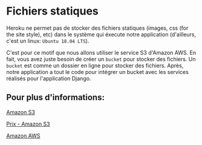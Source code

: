 # Fichiers statiques

Heroku ne permet pas de stocker des fichiers statiques (images, css (for the site style), etc) dans 
le système qui éxecute notre application (d'ailleurs, c'est un linux: ``Ubuntu 18.04 LTS``). 

C'est pour ce motif que nous allons utiliser le service S3 d'Amazon AWS. En fait, vous avez juste besoin de créer un ``bucket``
pour stocker des fichiers. Un ``bucket`` est comme un dossier en ligne pour stocker des fichiers. Après, notre application 
a tout le code pour intégrer un bucket avec les services réalisés pour l'application Django.

## Pour plus d'informations:

[Amazon S3](https://aws.amazon.com/s3/)

[Prix - Amazon S3](https://aws.amazon.com/s3/pricing/)

[Amazon AWS](https://aws.amazon.com/)
